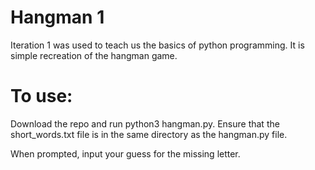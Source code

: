 # Hangman 1

Iteration 1 was used to teach us the basics of python programming. It is  simple recreation of the hangman game.

# To use:

Download the repo and run python3 hangman.py. Ensure that the short_words.txt file is in the same directory as the hangman.py file.

When prompted, input your guess for the missing letter.
